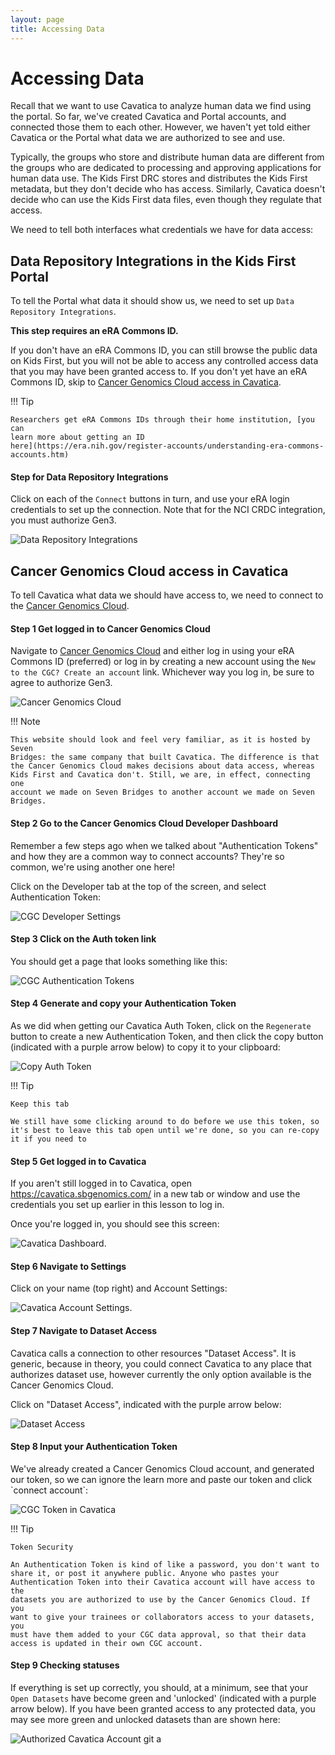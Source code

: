 ```yaml
---
layout: page
title: Accessing Data
---
```


Accessing Data
==================

Recall that we want to use Cavatica to analyze human data we find using
the portal. So far, we've created Cavatica and Portal accounts, and
connected those them to each other. However, we haven't yet told either
Cavatica or the Portal what data we are authorized to see and use.

Typically, the groups who store and distribute human data are different
from the groups who are dedicated to processing and approving
applications for human data use. The
Kids First DRC stores and distributes the Kids First metadata, but they
don't decide who has access. Similarly, Cavatica doesn't decide who
can use the Kids First data files, even though they regulate that
access. 

We need to tell both interfaces what credentials we have for
data access:

## Data Repository Integrations in the Kids First Portal

To tell the Portal what data it should show us, we need to set up `Data
Repository Integrations`.

**This step requires an eRA Commons ID.** 

If you don't have an eRA Commons ID,
you can still browse the public data on Kids First, but you will not
be able to access any controlled access data that you may have been
granted access to. If you don't yet have an eRA Commons ID, skip to
[Cancer Genomics Cloud access in Cavatica](https://cfde-training-and-engagement.readthedocs-hosted.com/en/preview/Kids-First/Setting-up-your-KF-Portal-Permissions/KF_4_AccessingData/#cancer-genomics-cloud-access-in-cavatica).

!!! Tip

    Researchers get eRA Commons IDs through their home institution, [you can
    learn more about getting an ID
    here](https://era.nih.gov/register-accounts/understanding-era-commons-accounts.htm)


#### Step for Data Repository Integrations

Click on each of the `Connect` buttons in turn, and use your
eRA login credentials to set up the connection. Note that for the NCI
CRDC integration, you must authorize Gen3.

![**Data Repository Integrations**](../../images/KidsFirstPortal_10.png)



## Cancer Genomics Cloud access in Cavatica

To tell Cavatica what data we should have access to, we need to connect
to the [Cancer Genomics Cloud](http://www.cancergenomicscloud.org/).

#### Step 1 Get logged in to Cancer Genomics Cloud

Navigate to [Cancer Genomics Cloud](http://www.cancergenomicscloud.org/)
and either log in using your eRA Commons ID (preferred) or log in by
creating a new account using the `New to the CGC? Create an
account` link. Whichever way you log in, be sure to agree to
authorize Gen3.

![**Cancer Genomics Cloud**](../../images/CGC_1.png)

!!! Note

    This website should look and feel very familiar, as it is hosted by Seven
    Bridges: the same company that built Cavatica. The difference is that
    the Cancer Genomics Cloud makes decisions about data access, whereas
    Kids First and Cavatica don't. Still, we are, in effect, connecting one
    account we made on Seven Bridges to another account we made on Seven
    Bridges.

#### Step 2 Go to the Cancer Genomics Cloud Developer Dashboard

Remember a few steps ago when we talked about "Authentication Tokens"
and how they are a common way to connect accounts? They're so common,
we're using another one here!

Click on the Developer tab at the top of the screen, and select
Authentication Token:

![**CGC Developer Settings**](../../images/CGC_2.png)

#### Step 3 Click on the Auth token link

You should get a page that looks something like this:

![**CGC Authentication Tokens**](../../images/CGC_5.png)

#### Step 4 Generate and copy your Authentication Token

As we did when getting our Cavatica Auth Token, click on the
`Regenerate` button to create a new Authentication Token,
and then click the copy button (indicated with a purple arrow below) to
copy it to your clipboard:

![**Copy Auth Token**](../../images/CGC_6.png)

!!! Tip

    Keep this tab

    We still have some clicking around to do before we use this token, so
    it's best to leave this tab open until we're done, so you can re-copy
    it if you need to


#### Step 5 Get logged in to Cavatica

If you aren't still logged in to Cavatica, open
<https://cavatica.sbgenomics.com/> in a new tab or window and use the
credentials you set up earlier in this lesson to log in.

Once you're logged in, you should see this screen:

![**Cavatica Dashboard.**](../../images/Cavatica_7.png)

#### Step 6 Navigate to Settings

Click on your name (top right) and Account Settings:

![**Cavatica Account Settings.**](../../images/Cavatica_8.png)

#### Step 7 Navigate to Dataset Access

Cavatica calls a connection to other resources "Dataset Access". It is
generic, because in theory, you could connect Cavatica to any place that
authorizes dataset use, however currently the only option available is
the Cancer Genomics Cloud.

Click on "Dataset Access", indicated with the purple arrow below:

![**Dataset Access**](../../images/Cavatica_9.png)

#### Step 8 Input your Authentication Token

We've already created a Cancer Genomics Cloud account, and generated
our token, so we can ignore the learn more and paste our token and click
\`connect account\`:

![**CGC Token in Cavatica**](../../images/Cavatica_10.png)

!!! Tip

    Token Security

    An Authentication Token is kind of like a password, you don't want to
    share it, or post it anywhere public. Anyone who pastes your
    Authentication Token into their Cavatica account will have access to the
    datasets you are authorized to use by the Cancer Genomics Cloud. If you
    want to give your trainees or collaborators access to your datasets, you
    must have them added to your CGC data approval, so that their data
    access is updated in their own CGC account.


#### Step 9 Checking statuses

If everything is set up correctly, you should, at a minimum, see that
your `Open Datasets` have become green and 'unlocked'
(indicated with a purple arrow below). If you have been granted access
to any protected data, you may see more green and unlocked datasets than
are shown here:

![**Authorized Cavatica Account**](../../images/Cavatica_11.png)
git a